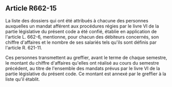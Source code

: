 Article R662-15
----
La liste des dossiers qui ont été attribués à chacune des personnes auxquelles
un mandat afférent aux procédures régies par le livre VI de la partie
législative du présent code a été confié, établie en application de l'article L.
662-6, mentionne, pour chacun des débiteurs concernés, son chiffre d'affaires et
le nombre de ses salariés tels qu'ils sont définis par l'article R. 621-11.

Ces personnes transmettent au greffier, avant le terme de chaque semestre, le
montant du chiffre d'affaires qu'elles ont réalisé au cours du semestre
précédent, au titre de l'ensemble des mandats prévus par le livre VI de la
partie législative du présent code. Ce montant est annexé par le greffier à la
liste qu'il établit.
